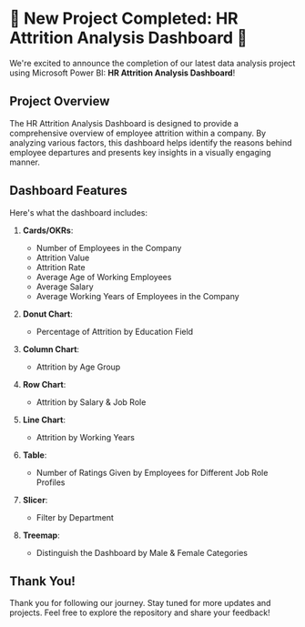 

# 🎉 New Project Completed: HR Attrition Analysis Dashboard 🎉

We're excited to announce the completion of our latest data analysis project using Microsoft Power BI: **HR Attrition Analysis Dashboard**!

## Project Overview

The HR Attrition Analysis Dashboard is designed to provide a comprehensive overview of employee attrition within a company. By analyzing various factors, this dashboard helps identify the reasons behind employee departures and presents key insights in a visually engaging manner.

## Dashboard Features

Here's what the dashboard includes:

1. **Cards/OKRs**:
   - Number of Employees in the Company
   - Attrition Value
   - Attrition Rate
   - Average Age of Working Employees
   - Average Salary
   - Average Working Years of Employees in the Company

2. **Donut Chart**:
   - Percentage of Attrition by Education Field

3. **Column Chart**:
   - Attrition by Age Group

4. **Row Chart**:
   - Attrition by Salary & Job Role

5. **Line Chart**:
   - Attrition by Working Years

6. **Table**:
   - Number of Ratings Given by Employees for Different Job Role Profiles

7. **Slicer**:
   - Filter by Department

8. **Treemap**:
   - Distinguish the Dashboard by Male & Female Categories

## Thank You!

Thank you for following our journey. Stay tuned for more updates and projects. Feel free to explore the repository and share your feedback!
